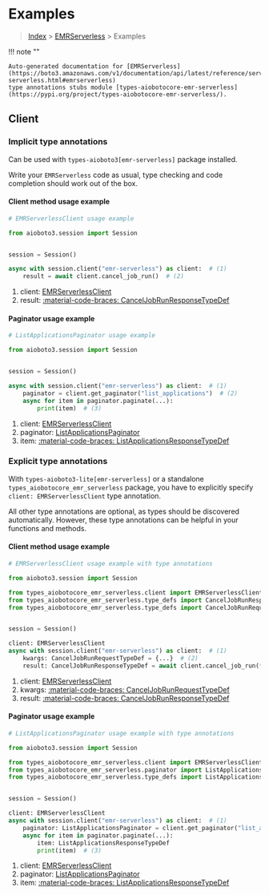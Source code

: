# Examples

> [Index](../README.md) > [EMRServerless](./README.md) > Examples

!!! note ""

    Auto-generated documentation for [EMRServerless](https://boto3.amazonaws.com/v1/documentation/api/latest/reference/services/emr-serverless.html#emrserverless)
    type annotations stubs module [types-aiobotocore-emr-serverless](https://pypi.org/project/types-aiobotocore-emr-serverless/).

## Client

### Implicit type annotations

Can be used with `types-aioboto3[emr-serverless]` package installed.

Write your `EMRServerless` code as usual,
type checking and code completion should work out of the box.



#### Client method usage example

```python
# EMRServerlessClient usage example

from aioboto3.session import Session


session = Session()

async with session.client("emr-serverless") as client:  # (1)
    result = await client.cancel_job_run()  # (2)
```

1. client: [EMRServerlessClient](./client.md)
2. result: [:material-code-braces: CancelJobRunResponseTypeDef](./type_defs.md#canceljobrunresponsetypedef)



#### Paginator usage example

```python
# ListApplicationsPaginator usage example

from aioboto3.session import Session


session = Session()

async with session.client("emr-serverless") as client:  # (1)
    paginator = client.get_paginator("list_applications")  # (2)
    async for item in paginator.paginate(...):
        print(item)  # (3)
```

1. client: [EMRServerlessClient](./client.md)
2. paginator: [ListApplicationsPaginator](./paginators.md#listapplicationspaginator)
3. item: [:material-code-braces: ListApplicationsResponseTypeDef](./type_defs.md#listapplicationsresponsetypedef)




### Explicit type annotations

With `types-aioboto3-lite[emr-serverless]`
or a standalone `types_aiobotocore_emr_serverless` package, you have to explicitly specify
`client: EMRServerlessClient` type annotation.

All other type annotations are optional, as types should be discovered automatically.
However, these type annotations can be helpful in your functions and methods.


#### Client method usage example

```python
# EMRServerlessClient usage example with type annotations

from aioboto3.session import Session

from types_aiobotocore_emr_serverless.client import EMRServerlessClient
from types_aiobotocore_emr_serverless.type_defs import CancelJobRunResponseTypeDef
from types_aiobotocore_emr_serverless.type_defs import CancelJobRunRequestTypeDef


session = Session()

client: EMRServerlessClient
async with session.client("emr-serverless") as client:  # (1)
    kwargs: CancelJobRunRequestTypeDef = {...}  # (2)
    result: CancelJobRunResponseTypeDef = await client.cancel_job_run(**kwargs)  # (3)
```

1. client: [EMRServerlessClient](./client.md)
2. kwargs: [:material-code-braces: CancelJobRunRequestTypeDef](./type_defs.md#canceljobrunrequesttypedef)
3. result: [:material-code-braces: CancelJobRunResponseTypeDef](./type_defs.md#canceljobrunresponsetypedef)



#### Paginator usage example

```python
# ListApplicationsPaginator usage example with type annotations

from aioboto3.session import Session

from types_aiobotocore_emr_serverless.client import EMRServerlessClient
from types_aiobotocore_emr_serverless.paginator import ListApplicationsPaginator
from types_aiobotocore_emr_serverless.type_defs import ListApplicationsResponseTypeDef


session = Session()

client: EMRServerlessClient
async with session.client("emr-serverless") as client:  # (1)
    paginator: ListApplicationsPaginator = client.get_paginator("list_applications")  # (2)
    async for item in paginator.paginate(...):
        item: ListApplicationsResponseTypeDef
        print(item)  # (3)
```

1. client: [EMRServerlessClient](./client.md)
2. paginator: [ListApplicationsPaginator](./paginators.md#listapplicationspaginator)
3. item: [:material-code-braces: ListApplicationsResponseTypeDef](./type_defs.md#listapplicationsresponsetypedef)




